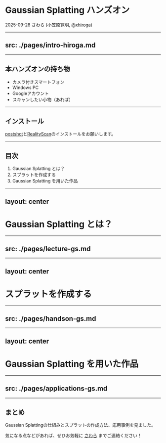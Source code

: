 # Gaussian Splatting ハンズオン
2025-09-28 さわら (小笠原寛明, [@xhiroga](https://twitter.com/xhiroga))

---
src: ./pages/intro-hiroga.md
---
---

## 本ハンズオンの持ち物

<p/>

- カメラ付きスマートフォン
- Windows PC
- Googleアカウント
- スキャンしたい小物（あれば）

---

## インストール

[postshot](https://www.jawset.com/)と[RealityScan](https://www.realityscan.com/en-US/news/realityscan-20-new-release-brings-powerful-new-features-to-a-rebranded-realitycapture)のインストールをお願いします。

---

## 目次

<p/>

1. Gaussian Splatting とは？
2. スプラットを作成する
3. Gaussian Splatting を用いた作品

---
layout: center
---

# Gaussian Splatting とは？

---
src: ./pages/lecture-gs.md
---
---
layout: center
---

# スプラットを作成する

---
src: ./pages/handson-gs.md
---
---
layout: center
---

# Gaussian Splatting を用いた作品

---
src: ./pages/applications-gs.md
---
---

## まとめ

Gaussian Splattingの仕組みとスプラットの作成方法、応用事例を見ました。

気になる点などがあれば、ぜひお気軽に [さわら](https://sawara.dev) までご連絡ください！
